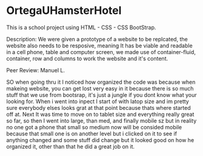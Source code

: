 # OrtegaUHamsterHotel

This is a school project using HTML - CSS - CSS BootStrap.

Description: We were given a prototype of a website to be replcated, the website also needs to be resposive, meaning It has be viable and readable in a cell phone, table and computer screen, we made use of container-fluid, container, row and columns to work the website and it's content.

Peer Review: Manuel L.
  
  SO when going thru it I noticed how organized the code was because when makeing website, you can get lost very easy in it because there is so much stuff that we use from bootsrap, it's just a jungle if you dont know what your looking for. When i went into inpect I start of with latop size and im pretty sure everybody elses looks grat at that point because thats where started off at. Next It was time to move on to tablet size and everything really great so far, so then I went into large, than med, and finally mobile sz but in reality no one got a phone that small so medium now will be consided mobile because that small one is on another level but i clicked on it to see if anything changed and some stuff did change but it looked good on how he organized it, other than that he did a great job on it.
